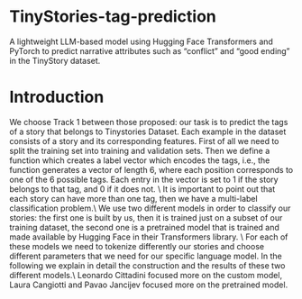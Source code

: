 # TinyStories-tag-prediction
A lightweight LLM-based model using Hugging Face Transformers and PyTorch to predict narrative attributes such as “conflict” and “good ending” in the TinyStory dataset.

# Introduction
We choose Track 1 between those proposed: our task is to predict the tags of a story that belongs to Tinystories Dataset. Each example in the dataset consists of a story and its corresponding features. First of all we need to split the training set into training and validation sets. Then we define a function which creates a label vector which encodes the tags, i.e., the function generates a vector of length 6, where each position corresponds to one of the 6 possible tags. Each entry in the vector is set to 1 if the story belongs to that tag, and 0 if it does not. \\
It is important to point out that each story can have more than one tag, then we have a multi-label classification problem.\\
We use two different models in order to classify our stories: the first one is built by us, then it is trained just on a subset of our training dataset, the second one is a pretrained model that is trained and made available by Hugging Face in their Transformers library. \\
For each of these models we need to tokenize differently our stories and choose different parameters that we need for our specific language model. In the following we explain in detail the construction and the results of these two different models.\\
Leonardo Cittadini focused more on the custom model, Laura Cangiotti and Pavao Jancijev focused more on the pretrained model.
